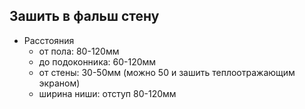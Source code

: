 
## Зашить в фальш стену
- Расстояния
	- от пола: 80-120мм
	- до подоконника: 60-120мм
	- от стены: 30-50мм (можно 50 и зашить теплоотражающим экраном)
	- ширина ниши: отступ 80-120мм